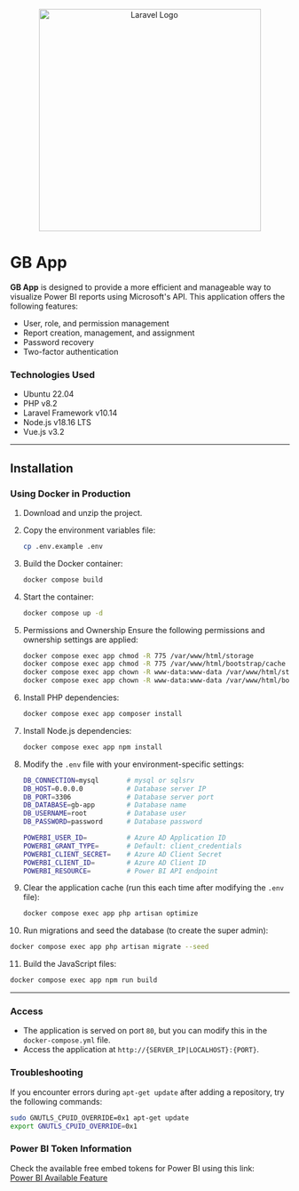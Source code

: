 
<p align="center"><a href="https://laravel.com" target="_blank"><img src="https://raw.githubusercontent.com/laravel/art/master/logo-lockup/5%20SVG/2%20CMYK/1%20Full%20Color/laravel-logolockup-cmyk-red.svg" width="400" alt="Laravel Logo"></a></p>

# GB App

**GB App** is designed to provide a more efficient and manageable way to visualize Power BI reports using Microsoft's API. This application offers the following features:

- User, role, and permission management
- Report creation, management, and assignment
- Password recovery
- Two-factor authentication

### Technologies Used

- Ubuntu 22.04
- PHP v8.2
- Laravel Framework v10.14
- Node.js v18.16 LTS
- Vue.js v3.2

---

## Installation

### Using Docker in Production

1. Download and unzip the project.
2. Copy the environment variables file:  
   ```bash
   cp .env.example .env
   ```
3. Build the Docker container:  
   ```bash
   docker compose build
   ```
4. Start the container:  
   ```bash
   docker compose up -d
   ```
5. Permissions and Ownership
   Ensure the following permissions and ownership settings are applied:
    
   ```bash
   docker compose exec app chmod -R 775 /var/www/html/storage
   docker compose exec app chmod -R 775 /var/www/html/bootstrap/cache
   docker compose exec app chown -R www-data:www-data /var/www/html/storage
   docker compose exec app chown -R www-data:www-data /var/www/html/bootstrap/cache
   ```
6. Install PHP dependencies:  
   ```bash
   docker compose exec app composer install
   ```
7. Install Node.js dependencies:  
   ```bash
   docker compose exec app npm install
   ```

8. Modify the `.env` file with your environment-specific settings:
   ```bash
   DB_CONNECTION=mysql       # mysql or sqlsrv
   DB_HOST=0.0.0.0           # Database server IP
   DB_PORT=3306              # Database server port
   DB_DATABASE=gb-app        # Database name
   DB_USERNAME=root          # Database user
   DB_PASSWORD=password      # Database password
   ```

   ```bash
   POWERBI_USER_ID=          # Azure AD Application ID
   POWERBI_GRANT_TYPE=       # Default: client_credentials
   POWERBI_CLIENT_SECRET=    # Azure AD Client Secret
   POWERBI_CLIENT_ID=        # Azure AD Client ID
   POWERBI_RESOURCE=         # Power BI API endpoint
   ```

9. Clear the application cache (run this each time after modifying the `.env` file):  
   ```bash
   docker compose exec app php artisan optimize
   ```
10. Run migrations and seed the database (to create the super admin):  
   ```bash
   docker compose exec app php artisan migrate --seed
   ```
11. Build the JavaScript files:  
   ```bash
   docker compose exec app npm run build
   ```

---

### Access

- The application is served on port `80`, but you can modify this in the `docker-compose.yml` file.
- Access the application at `http://{SERVER_IP|LOCALHOST}:{PORT}`.


### Troubleshooting

If you encounter errors during `apt-get update` after adding a repository, try the following commands:

```bash
sudo GNUTLS_CPUID_OVERRIDE=0x1 apt-get update
export GNUTLS_CPUID_OVERRIDE=0x1
```

### Power BI Token Information

Check the available free embed tokens for Power BI using this link:  
[Power BI Available Feature](https://learn.microsoft.com/en-us/rest/api/power-bi/available-features/get-available-feature-by-name#code-try-0)
